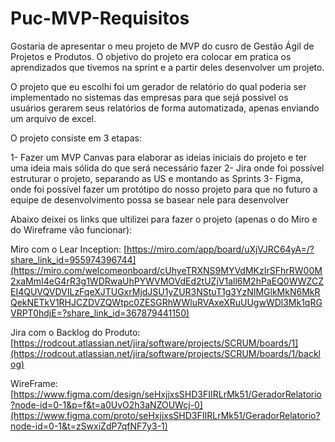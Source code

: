# Puc-MVP-Requisitos

Gostaria de apresentar o meu projeto de MVP do cusro de Gestão Ágil de Projetos e Produtos. O objetivo do projeto era colocar em pratica os aprendizados que tivemos na sprint e a partir deles desenvolver um projeto.

O projeto que eu escolhi foi um gerador de relatório do qual poderia ser implementado no sistemas das empresas para que sejá possivel os usuários gerarem seus relatórios de forma automatizada, apenas enviando um arquivo de excel.

O projeto consiste em 3 etapas:

1- Fazer um MVP Canvas para elaborar as ideias iniciais do projeto e ter uma ideia mais sólida do que será necessário fazer
2- Jira onde foi possível estruturar o projeto, separando as US e montando as Sprints
3- Figma, onde foi possível fazer um protótipo do nosso projeto para que no futuro a equipe de desenvolvimento possa se basear nele para desenvolver

Abaixo deixei os links que ultilizei para fazer o projeto (apenas o do Miro e do Wireframe vão funcionar):

Miro com o Lear Inception: [https://miro.com/app/board/uXjVJRC64yA=/?share_link_id=955974396744](https://miro.com/welcomeonboard/cUhyeTRXNS9MYVdMKzIrSFhrRW00M2xaMmI4eG4rR3g1WDRwaUhPYWVMOVdEd2tUZjV1all6M2hPaEQ0WWZCZEI4QUVQVDVILzFqeXJTUGxrMjdJSU1yZUR3NStuT1g3YzNIMGlkMkN6MkRQekNETkV1RHJCZDVZQWtpc0ZESGRhWWluRVAxeXRuUUgwWDl3Mk1qRGVRPT0hdjE=?share_link_id=367879441150)

Jira com o Backlog do Produto: [https://rodcout.atlassian.net/jira/software/projects/SCRUM/boards/1](https://rodcout.atlassian.net/jira/software/projects/SCRUM/boards/1/backlog)

WireFrame: [https://www.figma.com/design/seHxjjxsSHD3FIIRLrMk51/GeradorRelatorio?node-id=0-1&p=f&t=a0UvO2h3aNZOUWcj-0](https://www.figma.com/proto/seHxjjxsSHD3FIIRLrMk51/GeradorRelatorio?node-id=0-1&t=zSwxiZdP7qfNF7y3-1)
